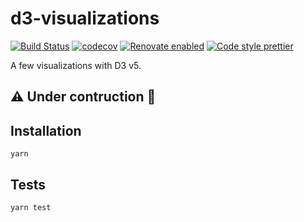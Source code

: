 # d3-visualizations

[![Build Status](https://travis-ci.com/jackdbd/d3-visualizations.svg?branch=master)](https://travis-ci.org/jackdbd/d3-visualizations) [![codecov](https://codecov.io/gh/jackdbd/d3-visualizations/branch/master/graph/badge.svg)](https://codecov.io/gh/jackdbd/d3-visualizations) [![Renovate enabled](https://img.shields.io/badge/renovate-enabled-brightgreen.svg)](https://renovateapp.com/) [![Code style prettier](https://img.shields.io/badge/code_style-prettier-ff69b4.svg?style=flat-square)](https://github.com/prettier/prettier)

A few visualizations with D3 v5.

## :warning: Under contruction :construction:

## Installation

```shell
yarn
```

## Tests

```shell
yarn test
```
